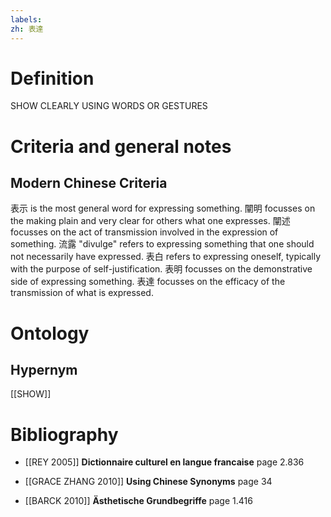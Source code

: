 ```yaml
---
labels: 
zh: 表達
---
```


# Definition
SHOW CLEARLY USING WORDS OR GESTURES
# Criteria and general notes
## Modern Chinese Criteria
表示 is the most general word for expressing something.
闡明 focusses on the making plain and very clear for others what one expresses.
闡述 focusses on the act of transmission involved in the expression of something.
流露 "divulge" refers to expressing something that one should not necessarily have expressed.
表白 refers to expressing oneself, typically with the purpose of self-justification.
表明 focusses on the demonstrative side of expressing something.
表達 focusses on the efficacy of the transmission of what is expressed.
# Ontology

## Hypernym
[[SHOW]]
# Bibliography
- [[REY 2005]]
**Dictionnaire culturel en langue francaise** page 2.836

- [[GRACE ZHANG 2010]]
**Using Chinese Synonyms** page 34

- [[BARCK 2010]]
**Ästhetische Grundbegriffe** page 1.416
